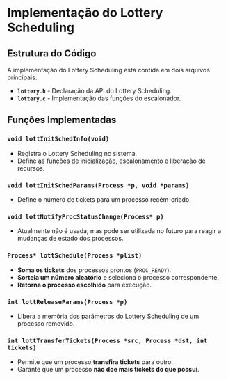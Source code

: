 # Implementação do Lottery Scheduling

## Estrutura do Código

A implementação do Lottery Scheduling está contida em dois arquivos principais:

- **`lottery.h`** - Declaração da API do Lottery Scheduling.
- **`lottery.c`** - Implementação das funções do escalonador.

## Funções Implementadas

### `void lottInitSchedInfo(void)`

- Registra o Lottery Scheduling no sistema.
- Define as funções de inicialização, escalonamento e liberação de recursos.

### `void lottInitSchedParams(Process *p, void *params)`

- Define o número de tickets para um processo recém-criado.

### `void lottNotifyProcStatusChange(Process* p)`

- Atualmente não é usada, mas pode ser utilizada no futuro para reagir a mudanças de estado dos processos.

### `Process* lottSchedule(Process *plist)`

- **Soma os tickets** dos processos prontos (`PROC_READY`).
- **Sorteia um número aleatório** e seleciona o processo correspondente.
- **Retorna o processo escolhido** para execução.

### `int lottReleaseParams(Process *p)`

- Libera a memória dos parâmetros do Lottery Scheduling de um processo removido.

### `int lottTransferTickets(Process *src, Process *dst, int tickets)`

- Permite que um processo **transfira tickets** para outro.
- Garante que um processo **não doe mais tickets do que possui**.
